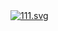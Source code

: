<a href="">
  <img alt="111.svg" src="https://pic.stackoverflow.wiki/uploadImages/123/127/43/226/2022/01/24/13/30/c3eaecd9-989a-4a5a-897f-6c99e53d2eab.svg">
</a>
